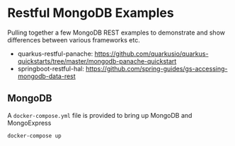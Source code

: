 # Restful MongoDB Examples

Pulling together a few MongoDB REST examples to demonstrate and show differences between various frameworks etc.

- quarkus-restful-panache: https://github.com/quarkusio/quarkus-quickstarts/tree/master/mongodb-panache-quickstart
- springboot-restful-hal: https://github.com/spring-guides/gs-accessing-mongodb-data-rest

## MongoDB

A `docker-compose.yml` file is provided to bring up MongoDB and MongoExpress

```bash
docker-compose up
```